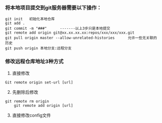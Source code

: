 ### 将本地项目提交到git服务器需要以下操作：
```Git
git init   初始化本地仓库
git add .
git commit -m "###"      -------以上3步只是本地提交
git remote add origin git@xx.xx.xx.xx:repos/xxx/xxx/xxx.git
git pull origin master --allow-unrelated-histories      允许一些无关联的历史
git push origin 本地分支:远程分支
```

### 修改远程仓库地址3种方式

1. 直接修改
```Git
Git remote origin set-url [url]
```
2. 先删除后修改
```Git
git remote rm origin
	git remote add origin [url]
```
3. 直接修改config文件
